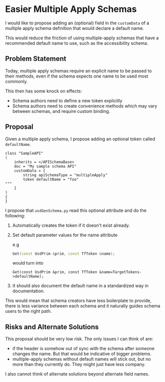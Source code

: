 # Easier Multiple Apply Schemas

I would like to propose adding an (optional) field in the `customData` of a multiple apply schema definition that would
declare a default name.

This would reduce the friction of using multiple-apply schemas that have a recommended default name to use, such as the
accessibility schema.

## Problem Statement

Today, multiple apply schemas require an explicit name to be passed to their methods, even if the schema expects one
name to be used most commonly.

This then has some knock on effects:

* Schema authors need to define a new token explicitly
* Schema authors need to create convenience methods which may vary between schemas, and require custom binding.

## Proposal

Given a multiple apply schema, I propose adding an optional token called `defaultName`.

```
class "SampleAPI" 
(
    inherits = </APISchemaBase>
    doc = "My sample schema API"
    customData = {
        string apiSchemaType = "multipleApply"
        token defaultName = "foo"
"""
    }
)
{
}
```

I propose that `usdGenSchema.py` read this optional attribute and do the following:

1. Automatically creates the token if it doesn't exist already.
2. Set default parameter values for the name attribute

   e.g

    ```cpp
    Get(const UsdPrim &prim, const TfToken &name);
    ```

   would turn into

    ```
    Get(const UsdPrim &prim, const TfToken &name=TargetTokens->defaultName);
    ```

3. It should also document the default name in a standardized way in documentation.

This would mean that schema creators have less boilerplate to provide, there is less variance between each schema and it
naturally guides schema users to the right path.

## Risks and Alternate Solutions

This proposal should be very low risk.
The only issues I can think of are:

* if the header is somehow out of sync with the schema after someone changes the name. But that would be indicative of
  bigger problems.
* multiple-apply schemas without default names will stick out, but no more than they currently do. They might just have
  less company.

I also cannot think of alternate solutions beyond alternate field names.

